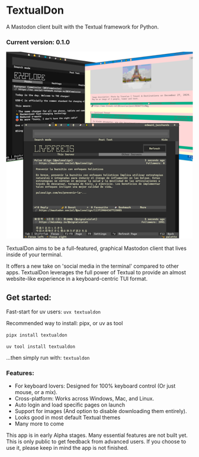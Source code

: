 # TextualDon
A Mastodon client built with the Textual framework for Python.

### Current version: 0.1.0

![Demo Image](https://raw.githubusercontent.com/edward-jazzhands/textualdon/refs/heads/master/graphic1.png)

TextualDon aims to be a full-featured, graphical Mastodon client that lives inside of your terminal.

It offers a new take on 'social media in the terminal' compared to other apps. 
TextualDon leverages the full power of Textual to provide an almost website-like 
experience in a keyboard-centric TUI format.

## Get started:

Fast-start for uv users:
`uvx textualdon`

Recommended way to install: pipx, or uv as tool

`pipx install textualdon`

`uv tool install textualdon`

...then simply run with: `textualdon`

### Features:

- For keyboard lovers: Designed for 100% keyboard control (Or just mouse, or a mix).
- Cross-platform: Works across Windows, Mac, and Linux.
- Auto login and load specific pages on launch
- Support for images (And option to disable downloading them entirely).
- Looks good in most default Textual themes
- Many more to come

This app is in early Alpha stages. Many essential features are not built yet.   
This is only public to get feedback from advanced users. If you choose to use it, 
please keep in mind the app is not finished.